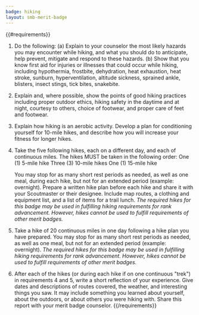 ```yaml
---
badge: hiking
layout: smb-merit-badge
---
```


{{#requirements}}
1. Do the following:
    (a) Explain to your counselor the most likely hazards you may encounter while hiking, and what you should do to anticipate, help prevent, mitigate and respond to these hazards.
    (b) Show that you know first aid for injuries or illnesses that could occur while hiking, including hypothermia, frostbite, dehydration, heat exhaustion, heat stroke, sunburn, hyperventilation, altitude sickness, sprained ankle, blisters, insect stings, tick bites, snakebite.
2. Explain and, where possible, show the points of good hiking practices including proper outdoor ethics, hiking safety in the daytime and at night, courtesy to others, choice of footwear, and proper care of feet and footwear.
3. Explain how hiking is an aerobic activity. Develop a plan for conditioning yourself for 10-mile hikes, and describe how you will increase your fitness for longer hikes.
4. Take the five following hikes, each on a different day, and each of continuous miles. The hikes MUST be taken in the following order:
    One (1) 5-mile hike
    Three (3) 10-mile hikes
    One (1) 15-mile hike

    You may stop for as many short rest periods as needed, as well as one meal, during each hike, but not for an extended period (example: overnight). Prepare a written hike plan before each hike and share it with your Scoutmaster or their designee. Include map routes, a clothing and equipment list, and a list of items for a trail lunch.
    *The required hikes for this badge may be used in fulfilling hiking requirements for rank advancement. However, hikes cannot be used to fulfill requirements of other merit badges.*
5. Take a hike of 20 continuous miles in one day following a hike plan you have prepared. You may stop for as many short rest periods as needed, as well as one meal, but not for an extended period (example: overnight).
    *The required hikes for this badge may be used in fulfilling hiking requirements for rank advancement. However, hikes cannot be used to fulfill requirements of other merit badges.*
6. After each of the hikes (or during each hike if on one continuous "trek") in requirements 4 and 5, write a short reflection of your experience. Give dates and descriptions of routes covered, the weather, and interesting things you saw. It may include something you learned about yourself, about the outdoors, or about others you were hiking with. Share this report with your merit badge counselor.
{{/requirements}}
